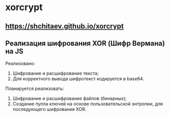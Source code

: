 # xorcrypt
## https://shchitaev.github.io/xorcrypt
## Реализация шифрования XOR (Шифр Вермана) на JS 

Реализовано: 

1) Шифрование и расшифрование текста;
2) Для корректного вывода шифротекст кодируется в base64.


Планируется реализовать: 

1) Шифрование и расшифрование файлов (бинарных);
2) Создание пулла ключей на основе пользовательской энтропии, для последующего шифрования XOR.
